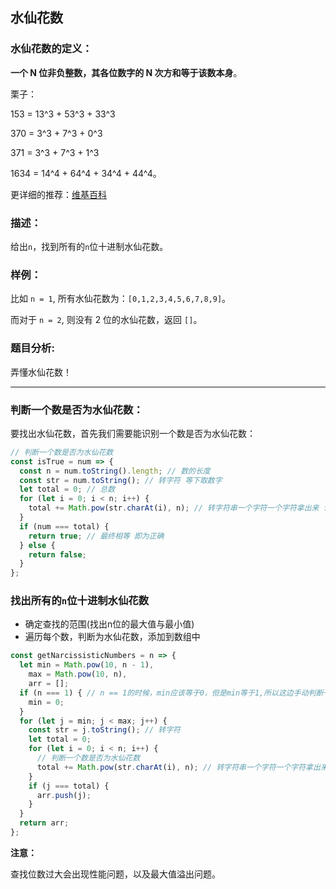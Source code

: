 ## 水仙花数

### 水仙花数的定义：

**一个 N 位非负整数，其各位数字的 N 次方和等于该数本身**。

栗子：

153 = 13^3 + 53^3 + 33^3

370 = 3^3 + 7^3 + 0^3

371 = 3^3 + 7^3 + 1^3

1634 = 14^4 + 64^4 + 34^4 + 44^4。

更详细的推荐：[维基百科](https://zh.wikipedia.org/wiki/%E6%B0%B4%E4%BB%99%E8%8A%B1%E6%95%B0)

### 描述：

给出`n`，找到所有的`n`位十进制水仙花数。

### 样例：

比如 `n = 1`, 所有水仙花数为：`[0,1,2,3,4,5,6,7,8,9]`。

而对于 `n = 2`, 则没有 2 位的水仙花数，返回 `[]`。

### 题目分析:

弄懂水仙花数！

---

### 判断一个数是否为水仙花数：

要找出水仙花数，首先我们需要能识别一个数是否为水仙花数：

```js
// 判断一个数是否为水仙花数
const isTrue = num => {
  const n = num.toString().length; // 数的长度
  const str = num.toString(); // 转字符 等下取数字
  let total = 0; // 总数
  for (let i = 0; i < n; i++) {
    total += Math.pow(str.charAt(i), n); // 转字符串一个字符一个字符拿出来 计算其各位数字的N次方和
  }
  if (num === total) {
    return true; // 最终相等 即为正确
  } else {
    return false;
  }
};
```

### 找出所有的`n`位十进制水仙花数

* 确定查找的范围(找出n位的最大值与最小值)
* 遍历每个数，判断为水仙花数，添加到数组中

```js
const getNarcissisticNumbers = n => {
  let min = Math.pow(10, n - 1),
    max = Math.pow(10, n),
    arr = [];
  if (n === 1) { // n == 1的时候，min应该等于0，但是min等于1,所以这边手动判断一下。
    min = 0;
  }
  for (let j = min; j < max; j++) {
    const str = j.toString(); // 转字符
    let total = 0;
    for (let i = 0; i < n; i++) {
      // 判断一个数是否为水仙花数
      total += Math.pow(str.charAt(i), n); // 转字符串一个字符一个字符拿出来 计算其各位数字的N次方和
    }
    if (j === total) {
      arr.push(j);
    }
  }
  return arr;
};
```
**注意：**

查找位数过大会出现性能问题，以及最大值溢出问题。